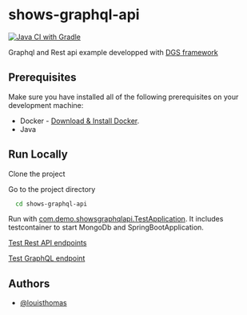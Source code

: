 # shows-graphql-api
[![Java CI with Gradle](https://github.com/louisthomas/shows-graphql-api/actions/workflows/gradle.yml/badge.svg)](https://github.com/louisthomas/shows-graphql-api/actions/workflows/gradle.yml)

Graphql and Rest api example developped with [DGS framework](https://netflix.github.io/dgs/)


## Prerequisites
Make sure you have installed all of the following prerequisites on your development machine:
* Docker - [Download & Install Docker](https://docs.docker.com/get-docker/).
* Java

## Run Locally

Clone the project

Go to the project directory

```bash
  cd shows-graphql-api
```

Run with [com.demo.showsgraphqlapi.TestApplication](src/test/java/com/demo/showsgraphqlapi/TestApplication.java). It includes testcontainer to start MongoDb and SpringBootApplication.

[Test Rest API endpoints](restapi-show-requests.http)

[Test GraphQL endpoint](graphql-show-requests.http)


## Authors

- [@louisthomas](https://www.github.com/louisthomas)

